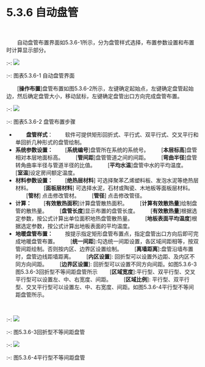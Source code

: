 # 5.3.6 自动盘管
<br/>


&emsp;&emsp;自动盘管布置界面如5.3.6-1所示，分为盘管样式选择，布置参数设置和布置时计算显示部分。
<br/>

:-: ![](images/188.png)


:-: 图表5.3.6-1 自动盘管界面


&emsp;&emsp;[**操作布置**]盘管布置如图5.3.6-2所示，左键确定起始点，左键确定盘管起始边，然后确定盘管大小，移动鼠标，左键确定盘管出口方向完成盘管布置。
<br/>

:-: ![](images/189.png)


:-: 图表5.3.6-2 盘管布置步骤
<br/>


* &emsp;&emsp;**盘管样式**：
&emsp;&emsp;软件可提供矩形回折式、平行式、双平行式、交叉平行和单回折几种形式的盘管绘制。
* **系统参数设置：**
&emsp;&emsp;[**系统编号**]盘管所在系统的系统号。
&emsp;&emsp;[**本层标高**]盘管相对本层地面标高。
&emsp;&emsp;[**管间距**]盘管管道之间的间距。
&emsp;&emsp;[**弯曲半径**]盘管转角曲率半径与管道半径的比值。
&emsp;&emsp;[**平均水温**]盘管中水的平均温度。
&emsp;&emsp;[**室温**]设定房间额定温度。
*  **材料参数设置：**
&emsp;&emsp;[**绝热层材料**] 可选择聚苯乙烯塑料板、发泡水泥等绝热层材料。
&emsp;&emsp;[**面板层材料**] 可选择水泥，石材或陶瓷、木地板等面板层材料。
&emsp;&emsp;[**管材**] 点击修改管材。
&emsp;&emsp;[**管径**] 点击修改管径。
*  **计算：**
&emsp;&emsp;[**有效散热面积**]计算盘管散热面积。
&emsp;&emsp;[**计算有效散热量**]绘制盘管的散热量。
&emsp;&emsp;[**盘管长度**]显示布置的盘管长度。
&emsp;&emsp;[**有效散热量**]根据选定参数，按公式计算出单位面积地热盘管散热量。
&emsp;&emsp;[**地板表面平均温度**]根据选定参数，按公式计算出地板表面的平均温度。
* **地暖盘管布置：**
&emsp;&emsp;按提示指定矩形盘管布置点，指定盘管出口方向后即可完成地暖盘管布置。
&emsp;&emsp;[**统一间距**]:勾选统一间距设置，各区域间距相等，按双管间距绘制。否则按内区、边界区设置绘制。
&emsp;&emsp;[**离墙距离**]:盘管沿墙布置时，盘管边线距墙距离。
&emsp;&emsp;[**内区设置**]: 回折型可以设置外边距、及内区不同方向间距。
&emsp;&emsp;[**边界区设置**]: 回折型可以设置不同方向间距。如图5.3.6-3图5.3.6-3回折型不等间距盘管所示
&emsp;&emsp;[**区域宽度**]:平行型、双平行型、交叉平行型可以设置左、中、右宽度、间距。
&emsp;&emsp;[**区域比例**]: 平行型、双平行型、交叉平行型可以设置左、中、右宽度、间距。如图5.3.6-4平行型不等间距盘管所示。
<br/>

:-: ![](images/190.png)


:-: 图5.3.6-3回折型不等间距盘管
<br/>

:-: ![](images/191.png)


:-: 图5.3.6-4平行型不等间距盘管